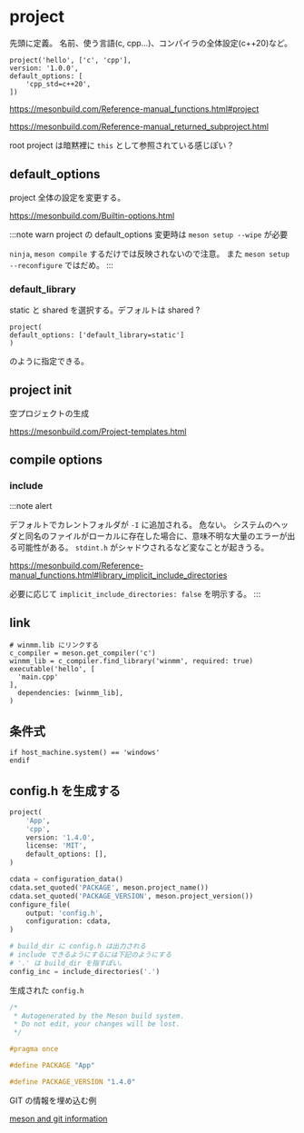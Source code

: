 # project

先頭に定義。
名前、使う言語(c, cpp...)、コンパイラの全体設定(c++20)など。

```meson.build
project('hello', ['c', 'cpp'],
version: '1.0.0',
default_options: [
    'cpp_std=c++20',
])
```

https://mesonbuild.com/Reference-manual_functions.html#project

https://mesonbuild.com/Reference-manual_returned_subproject.html

root project は暗黙裡に `this` として参照されている感じぽい？

## default_options
project 全体の設定を変更する。

https://mesonbuild.com/Builtin-options.html

:::note warn
project の default_options 変更時は `meson setup --wipe` が必要

`ninja`, `meson compile` するだけでは反映されないので注意。
また `meson setup --reconfigure` ではだめ。
:::

### default_library
static と shared を選択する。デフォルトは shared ?

```meson.build
project(
default_options: ['default_library=static']
)
```

のように指定できる。

## project init
空プロジェクトの生成

https://mesonbuild.com/Project-templates.html

## compile options
### include

:::note alert

デフォルトでカレントフォルダが `-I` に追加される。
危ない。
システムのヘッダと同名のファイルがローカルに存在した場合に、意味不明な大量のエラーが出る可能性がある。
`stdint.h` がシャドウされるなど変なことが起きうる。

https://mesonbuild.com/Reference-manual_functions.html#library_implicit_include_directories

必要に応じて `implicit_include_directories: false` を明示する。
:::

## link

```meson.build
# winmm.lib にリンクする
c_compiler = meson.get_compiler('c')
winmm_lib = c_compiler.find_library('winmm', required: true)
executable('hello', [
  'main.cpp'
],
  dependencies: [winmm_lib],
)
```

## 条件式

```meson
if host_machine.system() == 'windows'
endif
```

## config.h を生成する

```py
project(
    'App',
    'cpp',
    version: '1.4.0',
    license: 'MIT',
    default_options: [],
)

cdata = configuration_data()
cdata.set_quoted('PACKAGE', meson.project_name())
cdata.set_quoted('PACKAGE_VERSION', meson.project_version())
configure_file(
    output: 'config.h',
    configuration: cdata,
)

# build_dir に config.h は出力される
# include できるようにするには下記のようにする
# '.' は build_dir を指すぽい。
config_inc = include_directories('.')
```

生成された `config.h`

```c
/*
 * Autogenerated by the Meson build system.
 * Do not edit, your changes will be lost.
 */

#pragma once

#define PACKAGE "App"

#define PACKAGE_VERSION "1.4.0"
```

GIT の情報を埋め込む例

[meson and git information](https://app.slack.com/client/TBV0XKV40/CCJUCGTDG)


